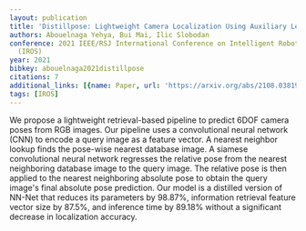 ```yaml
---
layout: publication
title: 'Distillpose: Lightweight Camera Localization Using Auxiliary Learning'
authors: Abouelnaga Yehya, Bui Mai, Ilic Slobodan
conference: 2021 IEEE/RSJ International Conference on Intelligent Robots and Systems
  (IROS)
year: 2021
bibkey: abouelnaga2021distillpose
citations: 7
additional_links: [{name: Paper, url: 'https://arxiv.org/abs/2108.03819'}]
tags: [IROS]
---
```

We propose a lightweight retrieval-based pipeline to predict 6DOF camera
poses from RGB images. Our pipeline uses a convolutional neural network (CNN)
to encode a query image as a feature vector. A nearest neighbor lookup finds
the pose-wise nearest database image. A siamese convolutional neural network
regresses the relative pose from the nearest neighboring database image to the
query image. The relative pose is then applied to the nearest neighboring
absolute pose to obtain the query image's final absolute pose prediction. Our
model is a distilled version of NN-Net that reduces its parameters by 98.87%,
information retrieval feature vector size by 87.5%, and inference time by
89.18% without a significant decrease in localization accuracy.